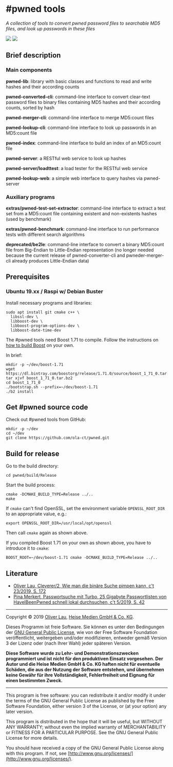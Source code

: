 # #pwned tools

_A collection of tools to convert pwned password files to searchable MD5 files, and look up passwords in these files_

![](https://img.shields.io/github/license/ola-ct/pwned.svg)
![](https://github.com/ola-ct/pwned/workflows/CI/badge.svg)

## Brief description

### Main components

**pwned-lib**: library with basic classes and functions to read and write hashes and their according counts

**pwned-converted-cli**: command-line interface to convert clear-text password files to binary files containing MD5 hashes and their according counts, sorted by hash

**pwned-merger-cli**: command-line interface to merge MD5:count files

**pwned-lookup-cli**: command-line interface to look up passwords in an MD5:count file

**pwned-index**: command-line interface to build an index of an MD5:count file

**pwned-server**: a RESTful web service to look up hashes

**pwned-server/loadttest**: a load tester for the RESTful web service

**pwned-lookup-web**: a simple web interface to query hashes via pwned-server

### Auxiliary programs

**extras/pwned-test-set-extractor**: command-line interface to extract a test set from a MD5:count file containing existent and non-existents hashes (used by benchmark)

**extras/pwned-benchmark**: command-line interface to run performance tests with different search algorithms

**deprecated/be2le**: command-line interface to convert a binary MD5:count file from Big-Endian to Little-Endian representation (no longer needed because the current release of pwned-converter-cli and pwneder-merger-cli already produces Little-Endian data)

## Prerequisites

### Ubuntu 19.xx / Raspi w/ Debian Buster

Install necessary programs and libraries:

```
sudo apt install git cmake c++ \
  libssl-dev \
  libboost-dev \
  libboost-program-options-dev \
  libboost-date-time-dev
```

The #pwned tools need Boost 1.71 to compile. Follow the instructions on [how to build Boost](https://www.boost.org/doc/libs/1_71_0/more/getting_started/unix-variants.html) on your own.

In brief:

```
mkdir -p ~/dev/boost-1.71
wget https://dl.bintray.com/boostorg/release/1.71.0/source/boost_1_71_0.tar.bz2
tar xjvf boost_1_71_0.tar.bz2
cd boost_1_71_0
./bootstrap.sh --prefix=~/dev/boost-1.71
./b2 install
```

## Get #pwned source code

Check out #pwned tools from GitHub:

```
mkdir -p ~/dev
cd ~/dev
git clone https://github.com/ola-ct/pwned.git
```

## Build for release

Go to the build directory:

```
cd pwned/build/Release
```

Start the build process:

```
cmake -DCMAKE_BUILD_TYPE=Release ../..
make
```

If `cmake` can't find OpenSSL, set the environment variable `OPENSSL_ROOT_DIR` to
an appropriate value, e.g.:

```
export OPENSSL_ROOT_DIR=/usr/local/opt/openssl
```

Then call `cmake` again as shown above.

If you compiled Boost 1.71 on your own as shown above, you have to introduce it to `cmake`:

```
BOOST_ROOT=~/dev/boost-1.71 cmake -DCMAKE_BUILD_TYPE=Release ../..
```

## Literature

 - [Oliver Lau, Cleverer/2, Wie man die binäre Suche pimpen kann, c't 23/2019, S. 172](https://www.heise.de/select/ct/2019/23/1572876495268649)
 - [Pina Merkert, Passwortsuche mit Turbo, 25 Gigabyte Passwortlisten von HaveIBeenPwned schnell lokal durchsuchen, c't 5/2019, S. 42](https://www.heise.de/select/ct/2019/5/1551437903574108)

---

Copyright &copy; 2019 [Oliver Lau](mailto:ola@ct.de), [Heise Medien GmbH & Co. KG](http://www.heise.de/).

Dieses Programm ist freie Software. Sie können es unter den Bedingungen der [GNU General Public License](http://www.gnu.org/licenses/gpl-3.0), wie von der Free Software Foundation veröffentlicht, weitergeben und/oder modifizieren, entweder gemäß Version 3 der Lizenz oder (nach Ihrer Wahl) jeder späteren Version.

__Diese Software wurde zu Lehr- und Demonstrationszwecken programmiert und ist nicht für den produktiven Einsatz vorgesehen. Der Autor und die Heise Medien GmbH & Co. KG haften nicht für eventuelle Schäden, die aus der Nutzung der Software entstehen, und übernehmen keine Gewähr für ihre Vollständigkeit, Fehlerfreiheit und Eignung für einen bestimmten Zweck.__

---

This program is free software: you can redistribute it and/or modify it under the terms of the GNU General Public License as published by the Free Software Foundation, either version 3 of the License, or (at your option) any later version.

This program is distributed in the hope that it will be useful, but WITHOUT ANY WARRANTY; without even the implied warranty of MERCHANTABILITY or FITNESS FOR A PARTICULAR PURPOSE.  See the GNU General Public License for more details.

You should have received a copy of the GNU General Public License along with this program. If not, see [http://www.gnu.org/licenses/](http://www.gnu.org/licenses/).
